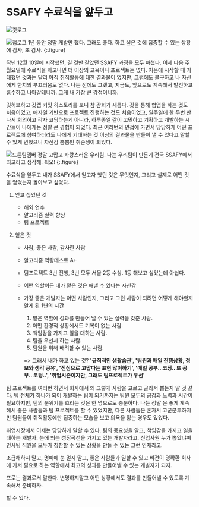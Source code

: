 # SSAFY 수료식을 앞두고

![깃로그](https://user-images.githubusercontent.com/27988544/68835720-05612800-06fc-11ea-97e0-0b7b6ff425d0.JPG)

![랩로그](https://user-images.githubusercontent.com/27988544/68835735-0db96300-06fc-11ea-90e5-017c20fafe51.JPG)
1년 동안 정말 개발만 했다. 그래도 좋다. 하고 싶은 것에 집중할 수 있는 상황에 감사, 또 감사.
{:.figure}

작년 12월 10일에 시작했던, 길 것만 같았던 SSAFY 과정을 모두 마쳤다. 이제 다음 주 월요일에 수료식을 하고나면 더 이상의 교육이나 프로젝트는 없다. 처음에 시작할 때 기대했던 것과는 달리 아직 취직활동에 대한 결과물이 없지만, 그럼에도 불구하고 나 자신에게 한치의 부끄러움도 없다. 나는 전에도 그랬고, 지금도, 앞으로도 계속해서 발전하고 흡수하고 나아갈테니까. 그게 내 가장 큰 강점이니까.

깃허브하고 깃랩 커밋 히스토리를 보니 참 감회가 새롭다. 깃을 통해 협업을 하는 것도 처음이었고, 애자일 기반으로 프로젝트 진행하는 것도 처음이었고, 일주일에 한 두번 만나서 회의하고 각자 코딩하는게 아니라, 하루종일 같이 고민하고 기획하고 개발하는 시간들이 나에게는 정말 큰 경험이 되었다. 최근 여러번의 면접에 가면서 당당하게 어떤 프로젝트에 참여하더라도 나에게 기대하는 것 이상의 결과물을 만들어 낼 수 있다고 말할 수 있게 변했으니 자신감 뿜뿜인 취준생이 되었다.

![드론팀멤버](https://user-images.githubusercontent.com/27988544/68838189-69d2b600-0701-11ea-9d70-b1a3f1756ab8.jpg)
정말 고맙고 자랑스러운 우리팀. 나는 우리팀이 만든게 전국 SSAFY에서 최고라고 생각해. 쵝오!
{:.figure}

수료식을 앞두고 내가 SSAFY에서 얻고자 했던 것은 무엇인지, 그리고 실제로 어떤 것을 얻었는지 돌아보고 싶었다.

1. 얻고 싶었던 것

   - 해외 연수
   - 알고리즘 실력 향상
   - 팀 프로젝트

2. 얻은 것

   - 사람, 좋은 사람, 감사한 사람

   - 알고리즘 역량테스트 A+

   - 팀프로젝트 3번 진행, 3번 모두 서울 2등 수상. 1등 해보고 싶었는데 아쉽다.

   - 어떤 역할이든 내가 맡은 것은 해낼 수 있다는 자신감

   - 가장 좋은 개발자는 어떤 사람인지, 그리고 그런 사람이 되려면 어떻게 해야할지 알게 된 1년의 시간

     1. 맡은 역할에 성과를 만들어 낼 수 있는 실력을 갖춘 사람.
     2. 어떤 환경적 상황에서도 기복이 없는 사람.
     3. 책임감을 가지고 일을 대하는 사람.
     4. 팀을 우선시 하는 사람.
     5. 팀원을 위해 배려할 수 있는 사람.

     => 그래서 내가 하고 있는 것? <b>'규칙적인 생활습관', '팀원과 매일 진행상황, 정보와 생각 공유', '진심으로 고맙다는 표현 많이하기', '매일 공부.. 코딩.. 또 공부.. 코딩..', '취업시즌이지만, 그래도 팀프로젝트가 우선'</b>

팀 프로젝트를 여러번 하면서 회사에서 왜 그렇게 사람을 고르고 골라서 뽑는지 알 것 같다.
팀 전체가 하나가 되어 개발하는 팀이 되기까지는 팀원 모두의 공감과 노력과 시간이 필요하지만, 팀의 분위기를 흐리는 것은 한 명으로도 충분하다. 나는 정말 운 좋게 계속해서 좋은 사람들과 팀 프로젝트를 할 수 있었지만, 다른 사람들은 혼자서 고군분투하지만 팀원들이 취직활동에만 집중하는 모습을 보고 의욕을 잃는 경우도 있었다.

취업시장에서 이제는 당당하게 말할 수 있다.
팀의 중요성을 알고, 책임감을 가지고 일을 대하는 개발자. 눈에 띄는 성장곡선을 가지고 있는 개발자라고. 신입사원 누가 뽑았냐며 인사팀 직원을 모두가 칭찬할 수 있는 상황을 만들 수 있는 그런 인재라고.

조급해하지 말고,
명예에 눈 멀지 말고,
좋은 사람들과 일할 수 있고 비전이 명확환 회사에 가서
필요로 하는 역할에서 최고의 성과를 만들어낼 수 있는 개발자가 되자.

프로는 결과로서 말한다.
변명하지말고 어떤 상황에서도 결과를 만들어낼 수 있도록 계속해서 준비하자.

할 수 있다.